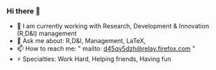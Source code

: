 ### Hi there 👋

- 🔭 I am currently working with Research, Development & Innovation (R,D&I) management
- 💬 Ask me about: R,D&I, Management, LaTeX,
- 📫 How to reach me: " mailto: d45qy5dzh@relay.firefox.com "
- ⚡ Specialties: Work Hard, Helping friends, Having fun 